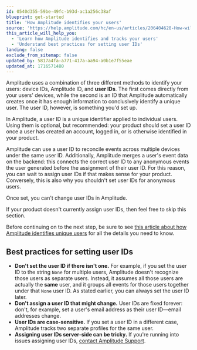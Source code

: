 ```yaml
---
id: 0540d355-59be-49fc-b93d-ac1a256c38af
blueprint: get-started
title: 'How Amplitude identifies your users'
source: 'https://help.amplitude.com/hc/en-us/articles/206404628-How-will-you-identify-your-users-'
this_article_will_help_you:
  - 'Learn how Amplitude identifies and tracks your users'
  - 'Understand best practices for setting user IDs'
landing: false
exclude_from_sitemap: false
updated_by: 5817a4fa-a771-417a-aa94-a0b1e7f55eae
updated_at: 1716571480
---
```

Amplitude uses a combination of three different methods to identify your users: device IDs, Amplitude ID, and **user IDs**. The first comes directly from your users' devices, while the second is an ID that Amplitude automatically creates once it has enough information to conclusively identify a unique user. The user ID, however, is something you'd set up.

In Amplitude, a user ID is a unique identifier applied to individual users. Using them is optional, but recommended: your product should set a user ID once a user has created an account, logged in, or is otherwise identified in your product.

Amplitude can use a user ID to reconcile events across multiple devices under the same user ID. Additionally, Amplitude merges a user's event data on the backend: this connects the correct user ID to any anonymous events the user generated before the assignment of their user ID. For this reason, you can wait to assign user IDs if that makes sense for your product. Conversely, this is also why you shouldn't set user IDs for anonymous users.

Once set, you can't change user IDs in Amplitude.

If your product doesn't currently assign user IDs, then feel free to skip this section.

Before continuing on to the next step, be sure to see [this article about how Amplitude identifies unique users](/docs/data/sources/instrument-track-unique-users) for all the details you need to know.

## Best practices for setting user IDs

* **Don't set the user ID if there isn't one.** For example, if you set the user ID to the string `None`  for multiple users, Amplitude doesn't recognize those users as separate users. Instead, it assumes all those users are actually the **same** user, and it groups all events for those users together under that `None`  user ID. As stated earlier, you can always set the user ID later.
* **Don't assign a user ID that might change.** User IDs are fixed forever: don't, for example, set a user's email address as their user ID—email addresses change.
* **User IDs are case-sensitive.** If you set a user ID in a different case, Amplitude tracks two separate profiles for the same user.
* **Assigning user IDs server-side can be tricky.** If you're running into issues assigning user IDs, [contact Amplitude Support](https://support.amplitude.com).